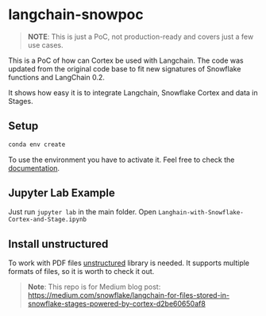 # langchain-snowpoc

> **NOTE**: This is just a PoC, not production-ready and covers just a few use cases.

This is a PoC of how can Cortex be used with Langchain.
The code was updated from the original code base to fit
new signatures of Snowflake functions and LangChain 0.2.

It shows how easy it is to integrate Langchain, Snowflake
Cortex and data in Stages.

## Setup

```bash
conda env create
```

To use the environment you have to activate it. Feel free
to check the [documentation](https://conda.io/projects/conda/en/latest/user-guide/install/macos.html).

## Jupyter Lab Example

Just run `jupyter lab` in the main folder. Open `Langhain-with-Snowflake-Cortex-and-Stage.ipynb`

## Install unstructured

To work with PDF files
[unstructured](https://python.langchain.com/v0.2/docs/integrations/document_loaders/unstructured_file/)
library is needed. It supports multiple formats of files,
so it is worth to check it out.


> **Note**: This repo is for Medium blog post: https://medium.com/snowflake/langchain-for-files-stored-in-snowflake-stages-powered-by-cortex-d2be60650af8
